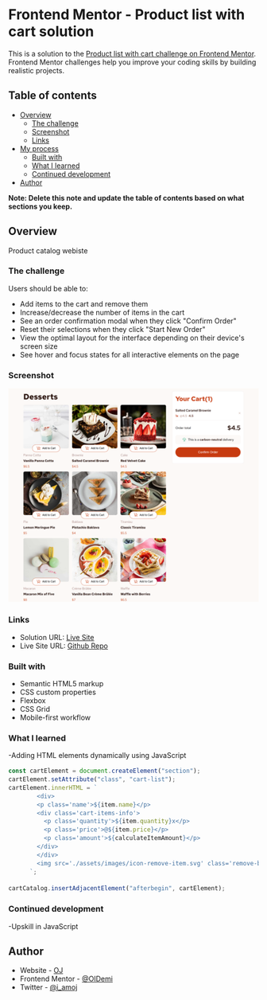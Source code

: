 # Frontend Mentor - Product list with cart solution

This is a solution to the [Product list with cart challenge on Frontend Mentor](https://www.frontendmentor.io/challenges/product-list-with-cart-5MmqLVAp_d). Frontend Mentor challenges help you improve your coding skills by building realistic projects.

## Table of contents

- [Overview](#overview)
  - [The challenge](#the-challenge)
  - [Screenshot](#screenshot)
  - [Links](#links)
- [My process](#my-process)
  - [Built with](#built-with)
  - [What I learned](#what-i-learned)
  - [Continued development](#continued-development)
- [Author](#author)

**Note: Delete this note and update the table of contents based on what sections you keep.**

## Overview

Product catalog webiste

### The challenge

Users should be able to:

- Add items to the cart and remove them
- Increase/decrease the number of items in the cart
- See an order confirmation modal when they click "Confirm Order"
- Reset their selections when they click "Start New Order"
- View the optimal layout for the interface depending on their device's screen size
- See hover and focus states for all interactive elements on the page

### Screenshot

![Desktop](<./design/127.0.0.1_5500_(Nest%20Hub%20Max).png>)

### Links

- Solution URL: [Live Site](https://od-product-catalog.netlify.app/)
- Live Site URL: [Github Repo](https://github.com/OIDemi/prodcut-list-with-js)

### Built with

- Semantic HTML5 markup
- CSS custom properties
- Flexbox
- CSS Grid
- Mobile-first workflow

### What I learned

-Adding HTML elements dynamically using JavaScript

```js
const cartElement = document.createElement("section");
cartElement.setAttribute("class", "cart-list");
cartElement.innerHTML = `
        <div>
        <p class='name'>${item.name}</p>
        <div class='cart-items-info'>
          <p class='quantity'>${item.quantity}x</p>
          <p class='price'>@${item.price}</p>
          <p class='amount'>${calculateItemAmount}</p>
        </div>
        </div>
        <img src='./assets/images/icon-remove-item.svg' class='remove-btn'>
      `;

cartCatalog.insertAdjacentElement("afterbegin", cartElement);
```

### Continued development

-Upskill in JavaScript

## Author

- Website - [OJ](https://od-portfolio.netlify.app/)
- Frontend Mentor - [@OIDemi](https://www.frontendmentor.io/profile/OIDemi)
- Twitter - [@i_amoj](https://www.x.com/i_amoj)
